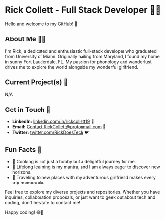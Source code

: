 # Rick Collett - Full Stack Developer 👨‍💻

Hello and welcome to my GitHub! 🎉

## About Me 🙋‍♂️

I'm Rick, a dedicated and enthusiastic full-stack developer who graduated from University of Miami. Originally hailing from Maryland, I found my home in sunny Fort Lauderdale, FL. My passion for phonology and wanderlust drives me to explore the world alongside my wonderful girlfriend.

## Current Project(s) 🔧

N/A 

## Get in Touch 📲

- **LinkedIn:** [linkedin.com/in/rickcollett19](https://www.linkedin.com/in/rickcollett19) 🔗
- **Email:** Contact.RickCollett@protonmail.com 📧
- **Twitter:** [twitter.com/RickDoesTech](https://twitter.com/RickDoesTech) 🐦

## Fun Facts 🎈

- 🍳 Cooking is not just a hobby but a delightful journey for me.
- 🌟 Lifelong learning is my mantra, and I am always eager to discover new horizons.
- 📍 Traveling to new places with my adventurous girlfriend makes every trip memorable.

Feel free to explore my diverse projects and repositories. Whether you have inquiries, collaboration proposals, or just want to geek out about tech and coding, don't hesitate to contact me!

Happy coding! 😄🚀
